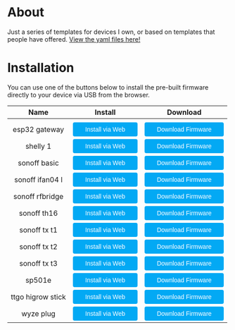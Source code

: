 # About
<script type="module" src="https://unpkg.com/esp-web-tools@5.2.0/dist/web/install-button.js?module"></script>
<style>
    button:hover {
    box-shadow: rgb(0 0 0 / 14%) 0px 4px 8px 0px, rgb(0 0 0 / 12%) 0px 1px 7px 0px, rgb(0 0 0 / 20%) 0px 3px 1px -1px;
    }
    button {
        position: relative;
        cursor: pointer;
        font-size: 14px;
        padding: 8px 28px;
        color: var(--esp-tools-button-text-color, #fff);
        background-color: var(--esp-tools-button-color, #03a9f4);
        border: none;
        border-radius: 4px;
        }
</style>
Just a series of templates for devices I own, or based on templates that people have offered. 
[View the yaml files here!](https://github.com/cpyarger/esphome-templates)

# Installation

You can use one of the buttons below to install the pre-built firmware directly to your device via USB from the browser.
<table>
<thead>
    <tr>
        <th>Name</th><th>Install</th><th>Download</th>
    </tr>
</thead>
<tbody>
<tr><td></td><td></td><td></td></tr>
<tr><td style=text-align:center> esp32 gateway </td><td style=text-align:center> <esp-web-install-button manifest='./esp32-gateway-esp32/manifest.json'><button slot=activate>Install via Web</button></esp-web-install-button> </td><td style=text-align:center> <a href='esp32-gateway-esp32/esp32-gateway-esp32.bin'><button>Download Firmware</button></a> </td></tr>
<tr><td style=text-align:center> shelly 1 </td><td style=text-align:center> <esp-web-install-button manifest='./shelly-1-esp8266/manifest.json'><button slot=activate>Install via Web</button></esp-web-install-button> </td><td style=text-align:center> <a href='shelly-1-esp8266/shelly-1-esp8266.bin'><button>Download Firmware</button></a> </td></tr>
<tr><td style=text-align:center> sonoff basic </td><td style=text-align:center> <esp-web-install-button manifest='./sonoff-basic-esp8266/manifest.json'><button slot=activate>Install via Web</button></esp-web-install-button> </td><td style=text-align:center> <a href='sonoff-basic-esp8266/sonoff-basic-esp8266.bin'><button>Download Firmware</button></a> </td></tr>
<tr><td style=text-align:center> sonoff ifan04 l </td><td style=text-align:center> <esp-web-install-button manifest='./sonoff-ifan04-l-esp8266/manifest.json'><button slot=activate>Install via Web</button></esp-web-install-button> </td><td style=text-align:center> <a href='sonoff-ifan04-l-esp8266/sonoff-ifan04-l-esp8266.bin'><button>Download Firmware</button></a> </td></tr>
<tr><td style=text-align:center> sonoff rfbridge </td><td style=text-align:center> <esp-web-install-button manifest='./sonoff-rfbridge-esp8266/manifest.json'><button slot=activate>Install via Web</button></esp-web-install-button> </td><td style=text-align:center> <a href='sonoff-rfbridge-esp8266/sonoff-rfbridge-esp8266.bin'><button>Download Firmware</button></a> </td></tr>
<tr><td style=text-align:center> sonoff th16 </td><td style=text-align:center> <esp-web-install-button manifest='./sonoff-th16-esp8266/manifest.json'><button slot=activate>Install via Web</button></esp-web-install-button> </td><td style=text-align:center> <a href='sonoff-th16-esp8266/sonoff-th16-esp8266.bin'><button>Download Firmware</button></a> </td></tr>
<tr><td style=text-align:center> sonoff tx t1 </td><td style=text-align:center> <esp-web-install-button manifest='./sonoff-tx-t1-esp8266/manifest.json'><button slot=activate>Install via Web</button></esp-web-install-button> </td><td style=text-align:center> <a href='sonoff-tx-t1-esp8266/sonoff-tx-t1-esp8266.bin'><button>Download Firmware</button></a> </td></tr>
<tr><td style=text-align:center> sonoff tx t2 </td><td style=text-align:center> <esp-web-install-button manifest='./sonoff-tx-t2-esp8266/manifest.json'><button slot=activate>Install via Web</button></esp-web-install-button> </td><td style=text-align:center> <a href='sonoff-tx-t2-esp8266/sonoff-tx-t2-esp8266.bin'><button>Download Firmware</button></a> </td></tr>
<tr><td style=text-align:center> sonoff tx t3 </td><td style=text-align:center> <esp-web-install-button manifest='./sonoff-tx-t3-esp8266/manifest.json'><button slot=activate>Install via Web</button></esp-web-install-button> </td><td style=text-align:center> <a href='sonoff-tx-t3-esp8266/sonoff-tx-t3-esp8266.bin'><button>Download Firmware</button></a> </td></tr>
<tr><td style=text-align:center> sp501e </td><td style=text-align:center> <esp-web-install-button manifest='./sp501e-esp8266/manifest.json'><button slot=activate>Install via Web</button></esp-web-install-button> </td><td style=text-align:center> <a href='sp501e-esp8266/sp501e-esp8266.bin'><button>Download Firmware</button></a> </td></tr>
<tr><td style=text-align:center> ttgo higrow stick </td><td style=text-align:center> <esp-web-install-button manifest='./ttgo-higrow-stick-esp32/manifest.json'><button slot=activate>Install via Web</button></esp-web-install-button> </td><td style=text-align:center> <a href='ttgo-higrow-stick-esp32/ttgo-higrow-stick-esp32.bin'><button>Download Firmware</button></a> </td></tr>
<tr><td style=text-align:center> wyze plug </td><td style=text-align:center> <esp-web-install-button manifest='./wyze-plug-esp8266/manifest.json'><button slot=activate>Install via Web</button></esp-web-install-button> </td><td style=text-align:center> <a href='wyze-plug-esp8266/wyze-plug-esp8266.bin'><button>Download Firmware</button></a> </td></tr>
</tbody></table><br>
